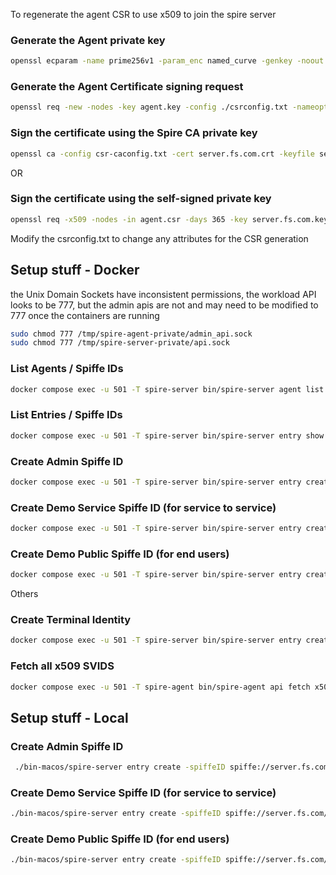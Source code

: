 To regenerate the agent CSR to use x509 to join the spire server

### Generate the Agent private key
```bash 
openssl ecparam -name prime256v1 -param_enc named_curve -genkey -noout -out agent.key
```

### Generate the Agent Certificate signing request
```bash
openssl req -new -nodes -key agent.key -config ./csrconfig.txt -nameopt utf8 -utf8 -out agent.csr
```

### Sign the certificate using the Spire CA private key
```bash
openssl ca -config csr-caconfig.txt -cert server.fs.com.crt -keyfile server.fs.com.key -out agent.crt -infiles agent.csr
```
OR

### Sign the certificate using the self-signed private key 
```bash
openssl req -x509 -nodes -in agent.csr -days 365 -key server.fs.com.key -config csrconfig.txt -extensions req_ext -nameopt utf8 -utf8 -out agent.crt
```

Modify the csrconfig.txt to change any attributes for the CSR generation



## Setup stuff - Docker
the Unix Domain Sockets have inconsistent permissions, the workload API looks to be 777, but the admin apis are not and may need to be modified to 777 once the containers are running
```bash
sudo chmod 777 /tmp/spire-agent-private/admin_api.sock
sudo chmod 777 /tmp/spire-server-private/api.sock
```

### List Agents / Spiffe IDs
```bash
docker compose exec -u 501 -T spire-server bin/spire-server agent list -socketPath /run/spire/server/private/api.sock
```

### List Entries / Spiffe IDs
```bash
docker compose exec -u 501 -T spire-server bin/spire-server entry show -socketPath /run/spire/server/private/api.sock
```

### Create Admin Spiffe ID 
```bash
docker compose exec -u 501 -T spire-server bin/spire-server entry create -spiffeID spiffe://server.fs.com/workload/oidc-admin -parentID spiffe://server.fs.com/spire/agent/x509pop/b53cef79ffc236b8015241cfd48401777c7185e7 -selector docker:label:spiffe_id:spiffe://server.fs.com/workload/oidc-admin  -admin -dns localhost -dns spire-server -socketPath /run/spire/server/private/api.sock
```

### Create Demo Service Spiffe ID (for service to service) 
```bash
docker compose exec -u 501 -T spire-server bin/spire-server entry create -spiffeID spiffe://server.fs.com/workload/demo-service -parentID spiffe://server.fs.com/spire/agent/x509pop/b53cef79ffc236b8015241cfd48401777c7185e7 -selector docker:label:spiffe_id:spiffe://server.fs.com/workload/demo-service -dns demo-service -socketPath /run/spire/server/private/api.sock
```
### Create Demo Public Spiffe ID (for end users)
```bash
docker compose exec -u 501 -T spire-server bin/spire-server entry create -spiffeID spiffe://server.fs.com/workload/demo-public -parentID spiffe://server.fs.com/spire/agent/x509pop/b53cef79ffc236b8015241cfd48401777c7185e7 -selector docker:label:spiffe_id:spiffe://server.fs.com/workload/demo-public -dns demo-public -socketPath /run/spire/server/private/api.sock
```


Others
### Create Terminal Identity
```bash
docker compose exec -u 501 -T spire-server bin/spire-server entry create -spiffeID spiffe://server.fs.com/terminal -selector unix:uid:501 -parentID spiffe://server.fs.com/spire/agent/x509pop/b53cef79ffc236b8015241cfd48401777c7185e7 -socketPath /run/spire/server/private/api.sock
```


### Fetch all x509 SVIDS
```bash
docker compose exec -u 501 -T spire-agent bin/spire-agent api fetch x509  -socketPath /run/spire/agent/public/workload_api.sock -write /run/spire/agent/conf/ca
```

## Setup stuff - Local

### Create Admin Spiffe ID
```bash
 ./bin-macos/spire-server entry create -spiffeID spiffe://server.fs.com/workload/oidc-admin -parentID spiffe://server.fs.com/spire/agent/x509pop/b53cef79ffc236b8015241cfd48401777c7185e7 -selector unix:uid:501  -admin -dns localhost -dns spire-server -socketPath  /tmp/spire/server/private/api.sock
```
### Create Demo Service Spiffe ID (for service to service)
```bash
./bin-macos/spire-server entry create -spiffeID spiffe://server.fs.com/workload/demo-service -parentID spiffe://server.fs.com/spire/agent/x509pop/b53cef79ffc236b8015241cfd48401777c7185e7 -selector unix:uid:501 -dns demo-service -socketPath /tmp/spire/server/private/api.sock
```
### Create Demo Public Spiffe ID (for end users)
```bash
./bin-macos/spire-server entry create -spiffeID spiffe://server.fs.com/workload/demo-public -parentID spiffe://server.fs.com/spire/agent/x509pop/b53cef79ffc236b8015241cfd48401777c7185e7 -selector unix:uid:501 -dns demo-public -socketPath /tmp/spire/server/private/api.sock
```